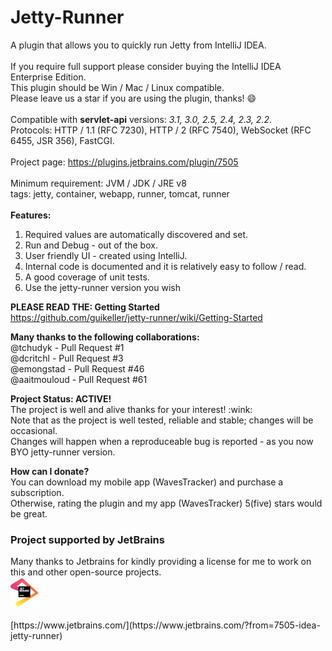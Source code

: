 Jetty-Runner
============
A plugin that allows you to quickly run Jetty from IntelliJ IDEA. <br>
<br>
If you require full support please consider buying the IntelliJ IDEA Enterprise Edition. <br>
This plugin should be Win / Mac / Linux compatible. <br>
Please leave us a star if you are using the plugin, thanks! :smile: <br>
<br>
Compatible with <b>servlet-api</b> versions: <i>3.1, 3.0, 2.5, 2.4, 2.3, 2.2</i>. <br>
Protocols: HTTP / 1.1 (RFC 7230), HTTP / 2 (RFC 7540), WebSocket (RFC 6455, JSR 356), FastCGI. <br>
<br>
Project page: https://plugins.jetbrains.com/plugin/7505 <br>
<br>
Minimum requirement: JVM / JDK / JRE v8 <br>
tags: jetty, container, webapp, runner, tomcat, runner <br>
<br>
<b>Features:</b><br>
1) Required values are automatically discovered and set.<br>
2) Run and Debug - out of the box.<br>
3) User friendly UI - created using IntelliJ.<br>
4) Internal code is documented and it is relatively easy to follow / read.<br>
5) A good coverage of unit tests.<br>
6) Use the jetty-runner version you wish<br>

<b>PLEASE READ THE: Getting Started</b><br>
https://github.com/guikeller/jetty-runner/wiki/Getting-Started

<p>
 <b>Many thanks to the following collaborations:</b><br>
 @tchudyk - Pull Request #1<br>
 @dcritchl - Pull Request #3<br>
 @emongstad - Pull Request #46<br>
 @aaitmouloud - Pull Request #61<br>
</p>

<p>
 <b>Project Status: ACTIVE!</b> <br>
 The project is well and alive thanks for your interest! :wink: <br>
 Note that as the project is well tested, reliable and stable; changes will be occasional.<br> 
 Changes will happen when a reproduceable bug is reported - as you now BYO jetty-runner version.
</p>

<p>
 <b>How can I donate?</b> <br>
 You can download my mobile app (WavesTracker) and purchase a subscription.<br>
 Otherwise, rating the plugin and my app (WavesTracker) 5(five) stars would be great.<br>
</p>

<p>
 <h3>Project supported by JetBrains</h3>
 Many thanks to Jetbrains for kindly providing a license for me to work on this and other open-source projects.
 <br>
 <img alt="Jetbrains" src="https://raw.githubusercontent.com/guikeller/blob/master/jetbrains.png" width="48" height="48">
 <br>
 <br>
[https://www.jetbrains.com/](https://www.jetbrains.com/?from=7505-idea-jetty-runner)
</p>
